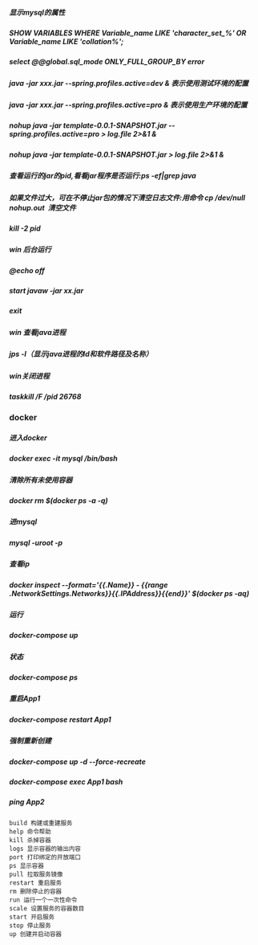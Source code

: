 
##### 显示mysql的属性
##### SHOW VARIABLES WHERE Variable_name LIKE 'character_set_%' OR Variable_name LIKE 'collation%'; 
##### select @@global.sql_mode  ONLY_FULL_GROUP_BY error

##### java -jar xxx.jar --spring.profiles.active=dev & 表示使用测试环境的配置
##### java -jar xxx.jar --spring.profiles.active=pro & 表示使用生产环境的配置
##### nohup java -jar template-0.0.1-SNAPSHOT.jar --spring.profiles.active=pro  > log.file  2>&1 &
##### nohup java -jar template-0.0.1-SNAPSHOT.jar > log.file  2>&1 &
##### 查看运行的jar的pid,看看jar程序是否运行:ps -ef|grep java
##### 如果文件过大，可在不停止jar包的情况下清空日志文件:用命令 cp /dev/null nohup.out  清空文件
##### kill -2 pid


##### win 后台运行
##### @echo off
##### start javaw -jar xx.jar
##### exit

##### win 查看java进程
##### jps -l（显示java进程的Id和软件路径及名称）


##### win关闭进程
##### taskkill /F /pid 26768

### docker

##### 进入docker
##### docker exec -it mysql /bin/bash 

##### 清除所有未使用容器
##### docker rm $(docker ps -a -q)  

##### 进mysql
##### mysql -uroot -p

##### 查看ip
##### docker inspect --format='{{.Name}} - {{range .NetworkSettings.Networks}}{{.IPAddress}}{{end}}' $(docker ps -aq)

##### 运行
##### docker-compose up

##### 状态
##### docker-compose ps

##### 重启App1
##### docker-compose restart App1 

##### 强制重新创建
##### docker-compose up -d --force-recreate


##### docker-compose exec App1 bash
##### ping App2


``` 
build 构建或重建服务
help 命令帮助
kill 杀掉容器
logs 显示容器的输出内容
port 打印绑定的开放端口
ps 显示容器
pull 拉取服务镜像
restart 重启服务
rm 删除停止的容器
run 运行一个一次性命令
scale 设置服务的容器数目
start 开启服务
stop 停止服务
up 创建并启动容器
```